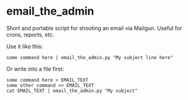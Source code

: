 # email_the_admin
Short and portable script for shooting an email via Mailgun. Useful for crons, reports, etc.

Use it like this:

    some command here | email_the_admin.py "My subject line here"

Or write into a file first:

    some command here > EMAIL_TEXT
    some other command >> EMAIL_TEXT
    cat EMAIL_TEXT | email_the_admin.py "My subject"
